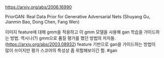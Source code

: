 https://arxiv.org/abs/2006.16990

PriorGAN: Real Data Prior for Generative Adversarial Nets (Shuyang Gu, Jianmin Bao, Dong Chen, Fang Wen)

이미지 feature에 대해 gmm을 적용하고 이 gmm 모델을 사용해 gan 학습을 가이드하는 방법. 역시나(?) gmm으로 품질 평가를 했던 방법의 저자들. (https://arxiv.org/abs/2003.08932) feature 기반으로 gan을 가이드하는 방법이 많이 쓰이지만 평가 스코어의 특성상 좀 위험해보이긴 함. #gan